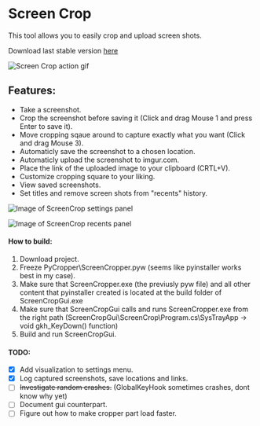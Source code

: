 # Screen Crop
This tool allows you to easily crop and upload screen shots.

Download last stable version [here](http://s000.tinyupload.com/index.php?file_id=07971557725903747915)

![Screen Crop action gif](https://github.com/InviBear/ScreenCrop/blob/master/Readme/ScreenCropAction.gif)

## Features:

* Take a screenshot.
* Crop the screenshot before saving it (Click and drag Mouse 1 and press Enter to save it).
* Move cropping sqaue around to capture exactly what you want (Click and drag Mouse 3).
* Automaticly save the screenshot to a chosen location.
* Automaticly upload the screenshot to imgur.com.
* Place the link of the uploaded image to your clipboard (CRTL+V).
* Customize cropping square to your liking.
* View saved screenshots.
* Set titles and remove screen shots from "recents" history.

![Image of ScreenCrop settings panel](https://github.com/InviBear/ScreenCrop/blob/master/Readme/Settings.png)

![Image of ScreenCrop recents panel](https://github.com/InviBear/ScreenCrop/blob/master/Readme/Recents.png)

#### How to build:
1. Download project.
2. Freeze PyCropper\ScreenCropper.pyw (seems like pyinstaller works best in my case).
3. Make sure that ScreenCropper.exe (the previusly pyw file) and all other content that pyinstaller created is located at the build folder of ScreenCropGui.exe
4. Make sure that ScreenCropGui calls and runs ScreenCropper.exe from the right path
(ScreenCropGui\ScreenCrop\Program.cs\SysTrayApp -> void gkh_KeyDown() function)
5. Build and run ScreenCropGui.

#### TODO:

- [X] Add visualization to settings menu.
- [X] Log captured screenshots, save locations and links.
- [ ] ~~Investigate random crashes.~~ (GlobalKeyHook sometimes crashes, dont know why yet)
- [ ] Document gui counterpart.
- [ ] Figure out how to make cropper part load faster.
